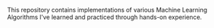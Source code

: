 This repository contains implementations of various Machine Learning Algorithms I've learned and practiced through hands-on experience.
